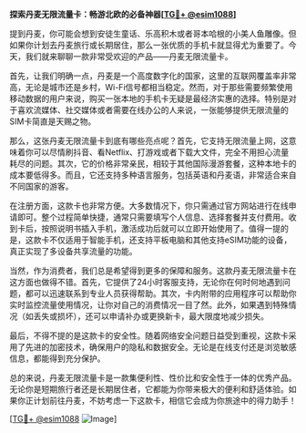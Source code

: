 **探索丹麦无限流量卡：畅游北欧的必备神器[[TG💪+ @esim1088](https://t.me/s/esim1088)]**

提到丹麦，你可能会想到安徒生童话、乐高积木或者哥本哈根的小美人鱼雕像。但如果你计划去丹麦旅行或长期居住，那么一张优质的手机卡就显得尤为重要了。今天，我们就来聊聊一款非常受欢迎的产品——丹麦无限流量卡。

首先，让我们明确一点，丹麦是一个高度数字化的国家，这里的互联网覆盖率非常高，无论是城市还是乡村，Wi-Fi信号都相当稳定。然而，对于那些需要频繁使用移动数据的用户来说，购买一张本地的手机卡无疑是最经济实惠的选择。特别是对于喜欢流媒体、社交媒体或者需要在线办公的人来说，一张能够提供无限流量的SIM卡简直是天赐之物。

那么，这张丹麦无限流量卡到底有哪些亮点呢？首先，它支持无限流量上网，这意味着你可以尽情刷抖音、看Netflix、打游戏或者下载大文件，完全不用担心流量耗尽的问题。其次，它的价格非常亲民，相较于其他国际漫游套餐，这种本地卡的成本要低得多。而且，它还支持多种语言服务，包括英语和丹麦语，非常适合来自不同国家的游客。

在注册方面，这款卡也非常方便。大多数情况下，你只需通过官方网站进行在线申请即可。整个过程简单快捷，通常只需要填写个人信息、选择套餐并支付费用。收到卡后，按照说明书插入手机，激活成功后就可以立即开始使用了。值得一提的是，这款卡不仅适用于智能手机，还支持平板电脑和其他支持eSIM功能的设备，真正实现了多设备共享流量的功能。

当然，作为消费者，我们总是希望得到更多的保障和服务。这款丹麦无限流量卡在这方面也做得不错。首先，它提供了24小时客服支持，无论你在何时何地遇到问题，都可以迅速联系到专业人员获得帮助。其次，卡内附带的应用程序可以帮助你实时监控流量使用情况，让你对自己的消费情况一目了然。此外，如果遇到特殊情况（如丢失或损坏），还可以申请补办或更换新卡，最大限度地减少损失。

最后，不得不提的是这款卡的安全性。随着网络安全问题日益受到重视，这款卡采用了先进的加密技术，确保用户的隐私和数据安全。无论是在线支付还是浏览敏感信息，都能得到充分保护。

总的来说，丹麦无限流量卡是一款集便利性、性价比和安全性于一体的优秀产品。无论你是短期旅行者还是长期居住者，它都能为你带来极大的便利和舒适体验。如果你正计划前往丹麦，不妨考虑一下这款卡，相信它会成为你旅途中的得力助手！

[[TG💪+ @esim1088](https://t.me/s/esim1088) ![Image](https://i.postimg.cc/4NQfJmqS/Snipaste-2025-05-13-00-14-12.png)]